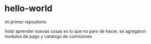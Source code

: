 # hello-world
mi primer repositorio


hola! aprender nuevas cosas es lo que no paro de hacer.
se agregaron modulos de pago y catalogo de comisiones
